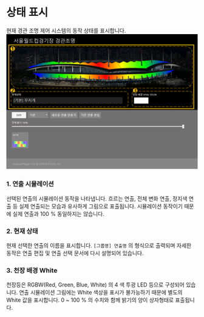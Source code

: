 # 상태 표시
현재 경관 조명 제어 시스템의 동작 상태를 표시합니다.
![상태 표시 예시](image/main/메인화면상태표시.png)

### 1. 연출 시뮬레이션
선택된 연출의 시뮬레이션 동작을 나타냅니다.
흐르는 연출, 전체 변화 연출, 정지색 연출 등 실제 연출되는 모습과 유사하게 그림으로 표출됩니다.
시뮬레이션 동작이기 때문에 실제 연출과 100 % 동일하지는 않습니다.

### 2. 현재 상태
현재 선택한 연출의 이름을 표시합니다.
`[그룹명] 연출명` 의 형식으로 출력되며 자세한 동작은 연출 편집 및 연출 선택 문서에 다시 설명되어 있습니다.

### 3. 천장 배경 White
천장등은 RGBW(Red, Green, Blue, White) 의 4 색 투광 LED 등으로 구성되어 있습니다.
연출 시뮬레이션 그림에는 White 색상을 표시가 불가능하기 때문에 별도의 White 값을 표시합니다.
0 ~ 100 % 의 수치와 함께 밝기의 양이 상자형태로 표출됩니다.
